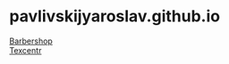 # pavlivskijyaroslav.github.io
[Barbershop](https://pavlivskijyaroslav.github.io/Barbershop/) <br/>
[Texcentr](pavlivskijyaroslav.github.io/Texcentr/)

